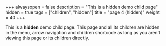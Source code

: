+++
alwaysopen = false
description = "This is a hidden demo child page"
hidden = true
tags = ["children", "hidden"]
title = "page 4 (hidden)"
weight = 40
+++

This is a **hidden** demo child page. This page and all its children are hidden in the menu, arrow navigation and children shortcode as long as you aren't viewing this page or its children directly.

